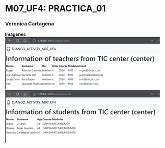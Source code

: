 # M07_UF4: PRACTICA_01

### Veronica Cartagena

**Imagenes**
![imagen_teacher](img/teachers.png)
![imagen_students](img/students.png)